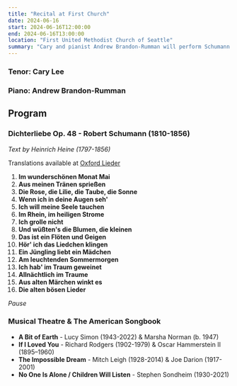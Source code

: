 ```yaml
---
title: "Recital at First Church"
date: 2024-06-16
start: 2024-06-16T12:00:00
end: 2024-06-16T13:00:00
location: "First United Methodist Church of Seattle"
summary: "Cary and pianist Andrew Brandon-Rumman will perform Schumann's *Dichterliebe* and musical theatre selections as a part of First Church's summer recital series."
---
```


### Tenor: Cary Lee
### Piano: Andrew Brandon-Rumman

## Program

### Dichterliebe Op. 48 - Robert Schumann (1810-1856)
_Text by Heinrich Heine (1797-1856)_

Translations available at [Oxford Lieder](https://oxfordsong.org/song/dichterliebe)

1. **Im wunderschönen Monat Mai**
2. **Aus meinen Tränen sprießen**
3. **Die Rose, die Lilie, die Taube, die Sonne**
4. **Wenn ich in deine Augen seh'**
5. **Ich will meine Seele tauchen**
6. **Im Rhein, im heiligen Strome**
7. **Ich grolle nicht**
8. **Und wüßten's die Blumen, die kleinen**
9. **Das ist ein Flöten und Geigen**
10. **Hör' ich das Liedchen klingen**
11. **Ein Jüngling liebt ein Mädchen**
12. **Am leuchtenden Sommermorgen**
13. **Ich hab' im Traum geweinet**
14. **Allnächtlich im Traume**
15. **Aus alten Märchen winkt es**
16. **Die alten bösen Lieder**

*Pause*

### Musical Theatre & The American Songbook

- **A Bit of Earth** - Lucy Simon (1943-2022) & Marsha Norman (b. 1947)
- **If I Loved You** - Richard Rodgers (1902-1979) & Oscar Hammerstein II (1895–1960)
- **The Impossible Dream** - Mitch Leigh (1928-2014) & Joe Darion (1917-2001)
- **No One Is Alone / Children Will Listen** - Stephen Sondheim (1930-2021)
